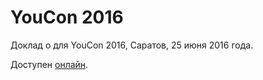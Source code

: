 # YouCon 2016

Доклад о  для YouCon 2016, Саратов, 25 июня 2016 года.

Доступен [онлайн](http://denisshevchenko.github.io/youcon2016/).
